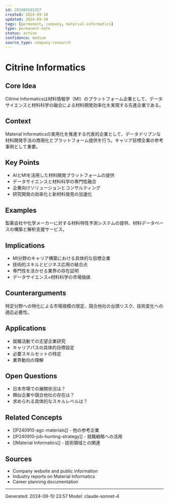 ```yaml
---
id: 202409102357
created: 2024-09-10
updated: 2024-09-10
tags: [permanent, company, material-informatics]
type: permanent-note
status: active
confidence: medium
source_type: company-research
---
```


# Citrine Informatics

## Core Idea
Citrine Informaticsは材料情報学（MI）のプラットフォーム企業として、データサイエンスと材料科学の融合による材料開発効率化を実現する先進企業である。

## Context
Material Informaticsの実用化を推進する代表的企業として、データドリブンな材料開発手法の商用化とプラットフォーム提供を行う。キャリア目標企業の参考事例として重要。

## Key Points
- AIとMIを活用した材料開発プラットフォームの提供
- データサイエンスと材料科学の専門性融合
- 企業向けソリューションとコンサルティング
- 研究開発の効率化と新材料発見の加速化

## Examples
製薬会社や化学メーカーに対する材料特性予測システムの提供、材料データベースの構築と解析支援サービス。

## Implications
- MI分野のキャリア構築における具体的な目標企業
- 技術的スキルとビジネス応用の結合点
- 専門性を活かせる業界の存在証明
- データサイエンス×材料科学の市場価値

## Counterarguments
特定分野への特化による市場規模の限定、競合他社の台頭リスク、技術変化への適応必要性。

## Applications
- 就職活動での志望企業研究
- キャリアパスの具体的目標設定
- 必要スキルセットの特定
- 業界動向の理解

## Open Questions
- 日本市場での展開状況は？
- 類似企業や競合他社の存在は？
- 求められる具体的なスキルレベルは？

## Related Concepts
- [[P240910-agc-materials]] - 他の参考企業
- [[P240910-job-hunting-strategy]] - 就職戦略への活用
- [[Material Informatics]] - 技術領域との関連

## Sources
- Company website and public information
- Industry reports on Material Informatics
- Career planning documentation

---
Generated: 2024-09-10 23:57
Model: claude-sonnet-4